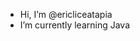 - Hi, I’m @ericliceatapia
- I’m currently learning Java

<!---
ericliceatapia/ericliceatapia is a ✨ special ✨ repository because its `README.md` (this file) appears on your GitHub profile.
You can click the Preview link to take a look at your changes.
--->

